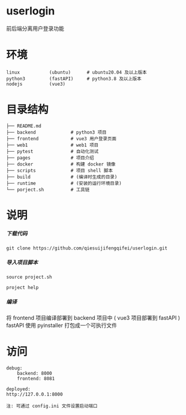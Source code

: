 # userlogin
前后端分离用户登录功能

# 环境
    linux           (ubuntu)      # ubuntu20.04 及以上版本
    python3         (fastAPI)     # python3.8 及以上版本
    nodejs          (vue3)

# 目录结构
    ├── README.md
    ├── backend             # python3 项目
    ├── frontend            # vue3 用户登录页面
    ├── web1                # web1 项目
    ├── pytest              # 自动化测试
    ├── pages               # 项目介绍
    ├── docker              # 构建 docker 镜像
    ├── scripts             # 项目 shell 脚本
    ├── build               # (编译时生成的目录)
    ├── runtime             # (安装的运行环境目录)
    └── porject.sh          # 工具链

# 说明
##### 下载代码

    git clone https://github.com/qiesuijifengqifei/userlogin.git

##### 导入项目脚本

    source project.sh

    project help


##### 编译

将 frontend 项目编译部署到 backend 项目中 ( vue3 项目部署到 fastAPI )  
fastAPI 使用 pyinstaller 打包成一个可执行文件  


# 访问
    debug:
        backend: 8000
        frontend: 8081
    
    deployed:
    http://127.0.0.1:8000

    注: 可通过 config.ini 文件设置启动端口
    

